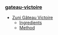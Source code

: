 ### [gateau-victoire](docs/gateau-victoire.md)

- [Zuni Gâteau Victoire](docs/gateau-victoire.md#zuni-gâteau-victoire)
  * [Ingredients](docs/gateau-victoire.md#ingredients)
  * [Method](docs/gateau-victoire.md#method)